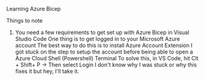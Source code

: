 Learning Azure Bicep

Things to note
1) You need a few requirements to get set up with Azure Bicep in Visual Studio Code
    One thing is to get logged in to your Microsoft Azure account
    The best way to do this is to install Azure Account Extension
    I got stuck on the step to setup the account before being able to open a Azure Cloud Shell (Powershell) Terminal
    To solve this, in VS Code, hit Clt + Shift+ P -> Then select Login
    I don't know why I was stuck or why this fixes it but hey, I'll take it.